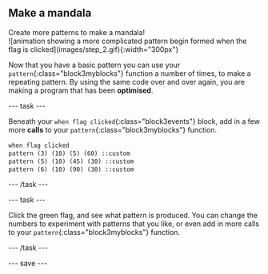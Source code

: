 ## Make a mandala

<div style="display: flex; flex-wrap: wrap">
<div style="flex-basis: 200px; flex-grow: 1; margin-right: 15px;">
Create more patterns to make a mandala!
</div>
<div>
![animation showing a more complicated pattern begin formed when the flag is clicked](images/step_2.gif){:width="300px"}
</div>
</div>

Now that you have a basic pattern you can use your `pattern`{:class="block3myblocks"} function a number of times, to make a repeating pattern. By using the same code over and over again, you are making a program that has been **optimised**.

--- task ---

Beneath your `when flag clicked`{:class="block3events"} block, add in a few more **calls** to your `pattern`{:class="block3myblocks"} function.

```blocks3
when flag clicked
pattern (3) (10) (5) (60) ::custom
pattern (5) (10) (45) (30) ::custom
pattern (6) (10) (90) (30) ::custom
```

--- /task ---

--- task ---

Click the green flag, and see what pattern is produced. You can change the numbers to experiment with patterns that you like, or even add in more calls to your `pattern`{:class="block3myblocks"} function.

--- /task ---

--- save ---
